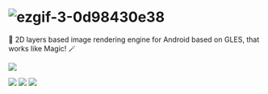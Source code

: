 # ![ezgif-3-0d98430e38](https://user-images.githubusercontent.com/14913725/191113865-abe9b600-8d54-426a-b110-98313d5f8098.gif)

🎨 2D layers based image rendering engine for Android based on GLES, that works like Magic! 🪄


[![][build img]][build]

[![][image_engine_badge img]][image_engine_badge]
[![][graphics_badge img]][graphics_badge]
[![][geometry_badge img]][geometry_badge]

[build]:https://github.com/Colovaria-Graphics/Colovaria-Android/actions/workflows/android_build.yml
[build img]:https://github.com/Colovaria-Graphics/Colovaria-Android/actions/workflows/android_build.yml/badge.svg?branch=main

[image_engine_badge]:https://search.maven.org/artifact/io.github.colovaria-graphics/image_engine
[image_engine_badge img]:https://img.shields.io/maven-central/v/io.github.colovaria-graphics/image_engine.svg?label=ImageEngine

[graphics_badge]:https://search.maven.org/artifact/io.github.colovaria-graphics/graphics
[graphics_badge img]:https://img.shields.io/maven-central/v/io.github.colovaria-graphics/graphics.svg?label=Graphics

[geometry_badge]:https://search.maven.org/artifact/io.github.colovaria-graphics/geometry
[geometry_badge img]:https://img.shields.io/maven-central/v/io.github.colovaria-graphics/geometry.svg?label=Geometry
